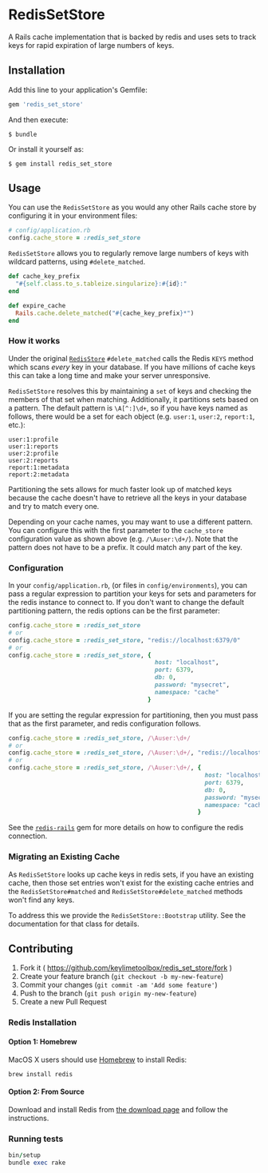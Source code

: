 # RedisSetStore

A Rails cache implementation that is backed by redis and uses sets to track
keys for rapid expiration of large numbers of keys.

## Installation

Add this line to your application's Gemfile:

```ruby
gem 'redis_set_store'
```

And then execute:

    $ bundle

Or install it yourself as:

    $ gem install redis_set_store

## Usage

You can use the `RedisSetStore` as you would any other Rails cache store by
configuring it in your environment files:

```ruby
# config/application.rb
config.cache_store = :redis_set_store
```

`RedisSetStore` allows you to regularly remove large numbers of keys with
wildcard patterns, using `#delete_matched`.

```ruby
def cache_key_prefix
  "#{self.class.to_s.tableize.singularize}:#{id}:"
end

def expire_cache
  Rails.cache.delete_matched("#{cache_key_prefix}*")
end
```

### How it works

Under the original [`RedisStore`](https://github.com/redis-store/redis-store)
`#delete_matched` calls the Redis `KEYS` method which scans _every_ key in your
database. If you have millions of cache keys this can take a long time and make
your server unresponsive.

`RedisSetStore` resolves this by maintaining a `set` of keys and checking the
members of that set when matching. Additionally, it partitions sets based on
a pattern. The default pattern is `\A[^:]\d+`, so if you have keys named as
follows, there would be a set for each object (e.g. `user:1`, `user:2`,
`report:1`, etc.):

```
user:1:profile
user:1:reports
user:2:profile
user:2:reports
report:1:metadata
report:2:metadata
```

Partitioning the sets allows for much faster look up of matched keys because
the cache doesn't have to retrieve all the keys in your database and try to
match every one.

Depending on your cache names, you may want to use a different pattern. You
can configure this with the first parameter to the `cache_store` configuration
value as shown above (e.g. `/\Auser:\d+/`). Note that the pattern does not have
to be a prefix. It could match any part of the key.

### Configuration

In your `config/application.rb`, (or files in `config/environments`), you can
pass a regular expression to partition your keys for sets and parameters for
the redis instance to connect to. If you don't want to change the default
partitioning pattern, the redis options can be the first parameter:

```ruby
config.cache_store = :redis_set_store
# or
config.cache_store = :redis_set_store, "redis://localhost:6379/0"
# or
config.cache_store = :redis_set_store, {
                                         host: "localhost",
                                         port: 6379,
                                         db: 0,
                                         password: "mysecret",
                                         namespace: "cache"
                                       }
```

If you are setting the regular expression for partitioning, then you must pass
that as the first parameter, and redis configuration follows.

```ruby
config.cache_store = :redis_set_store, /\Auser:\d+/
# or
config.cache_store = :redis_set_store, /\Auser:\d+/, "redis://localhost:6379/0"
# or
config.cache_store = :redis_set_store, /\Auser:\d+/, {
                                                       host: "localhost",
                                                       port: 6379,
                                                       db: 0,
                                                       password: "mysecret",
                                                       namespace: "cache"
                                                     }
```

See the [`redis-rails`](https://github.com/redis-store/redis-rails) gem for
more details on how to configure the redis connection.

### Migrating an Existing Cache

As `RedisSetStore` looks up cache keys in redis sets, if you have an existing
cache, then those set entries won't exist for the existing cache entries and
the `RedisSetStore#matched` and `RedisSetStore#delete_matched` methods won't
find any keys.

To address this we provide the `RedisSetStore::Bootstrap` utility. See the
documentation for that class for details.

## Contributing

1. Fork it ( https://github.com/keylimetoolbox/redis_set_store/fork )
2. Create your feature branch (`git checkout -b my-new-feature`)
3. Commit your changes (`git commit -am 'Add some feature'`)
4. Push to the branch (`git push origin my-new-feature`)
5. Create a new Pull Request


### Redis Installation

#### Option 1: Homebrew

MacOS X users should use [Homebrew](https://github.com/mxcl/homebrew) to
install Redis:

```shell
brew install redis
```

#### Option 2: From Source

Download and install Redis from [the download page](http://redis.io//download)
and follow the instructions.

### Running tests

```ruby
bin/setup
bundle exec rake
```
